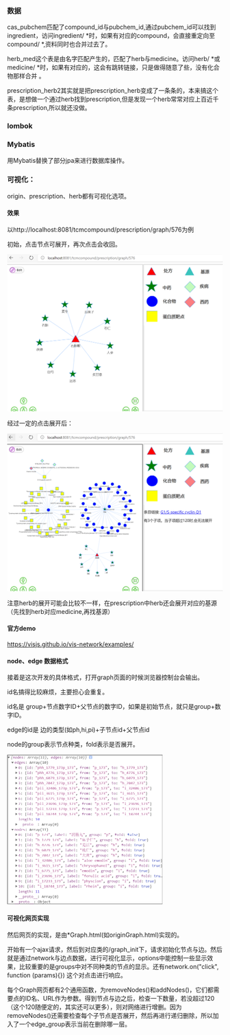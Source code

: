 ### 数据

cas_pubchem匹配了compound_id与pubchem_id,通过pubchem_id可以找到ingredient，访问ingredient/ *时，如果有对应的compound，会直接重定向至compound/ *,资料同时也合并过去了。

herb_med这个表是由名字匹配产生的，匹配了herb与medicine。访问herb/ *或medicine/ *时，如果有对应的，这会有跳转链接，只是做得随意了些，没有化合物那样合并 。

prescription_herb2其实就是把prescription_herb变成了一条条的，本来搞这个表，是想做一个通过herb找到prescription,但是发现一个herb常常对应上百近千条prescription,所以就还没做。

### lombok

### Mybatis

用Mybatis替换了部分jpa来进行数据库操作。



### 可视化：

origin、prescription、herb都有可视化选项。

#### 效果

以http://localhost:8081/tcmcompound/prescription/graph/576为例

初始，点击节点可展开，再次点击会收回。

<img src="readme_img/image-20200803193449667.png" alt="image-20200803193449667" style="zoom:67%;" />



经过一定的点击展开后：

<img src="readme_img/image-20200803193314425.png" alt="image-20200803193314425" style="zoom:67%;" />



注意herb的展开可能会比较不一样，在prescription中herb还会展开对应的基源（先找到herb对应medicine,再找基源）

#### 官方demo  

https://visjs.github.io/vis-network/examples/

#### node、edge 数据格式

接着是这次开发的具体格式，打开graph页面的时候浏览器控制台会输出。

id名搞得比较麻烦，主要担心会重复。

id名是   group+节点数字ID+父节点的数字ID，如果是初始节点，就只是group+数字ID。

edge的id是   边的类型(如ph,hi,pi)+子节点id+父节点id



node的group表示节点种类，fold表示是否展开。

<img src="readme_img/image-20200803185722010.png" alt="image-20200803185722010" style="zoom:50%;" />

#### 可视化网页实现

然后网页的实现，是由*Graph.html(如originGraph.html)实现的。

开始有一个ajax请求，然后到对应类的/graph_init下，请求初始化节点与边。然后就是通过network与边点数据，进行可视化显示，options中能控制一些显示效果，比较重要的是groups中对不同种类的节点的显示。还有network.on("click", function (params){}) 这个对点击进行响应。

每个Graph网页都有2个通用函数，为removeNodes()和addNodes()，它们都需要点的ID名、URL作为参数。得到节点与边之后，检查一下数量，若没超过120（这个120随便定的，其实还可以更多），则对网络进行增删。因为removeNodes()还需要检查每个子节点是否展开，然后再进行递归删除，所以加入了一个edge_group表示当前在删除哪一层。 





